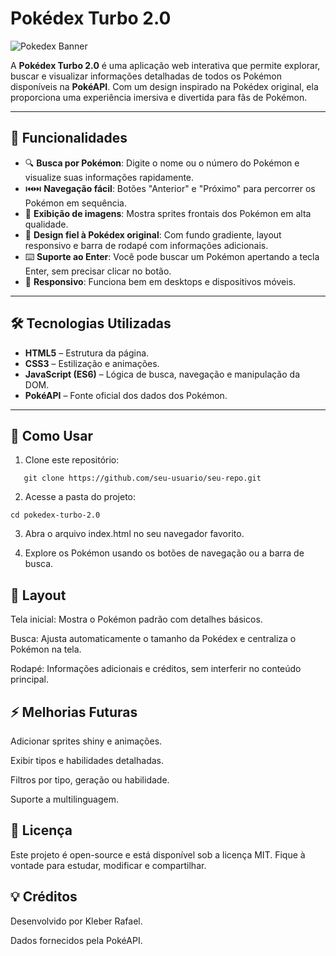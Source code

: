 # Pokédex Turbo 2.0

![Pokedex Banner](https://raw.githubusercontent.com/seu-usuario/seu-repo/main/assets/pokedex-banner.png)

A **Pokédex Turbo 2.0** é uma aplicação web interativa que permite explorar, buscar e visualizar informações detalhadas de todos os Pokémon disponíveis na **PokéAPI**. Com um design inspirado na Pokédex original, ela proporciona uma experiência imersiva e divertida para fãs de Pokémon.

---

## 🚀 Funcionalidades

- 🔍 **Busca por Pokémon**: Digite o nome ou o número do Pokémon e visualize suas informações rapidamente.
- ⏮️⏭️ **Navegação fácil**: Botões "Anterior" e "Próximo" para percorrer os Pokémon em sequência.
- 📸 **Exibição de imagens**: Mostra sprites frontais dos Pokémon em alta qualidade.
- 🎨 **Design fiel à Pokédex original**: Com fundo gradiente, layout responsivo e barra de rodapé com informações adicionais.
- ⌨️ **Suporte ao Enter**: Você pode buscar um Pokémon apertando a tecla Enter, sem precisar clicar no botão.
- 📱 **Responsivo**: Funciona bem em desktops e dispositivos móveis.

---

## 🛠 Tecnologias Utilizadas

- **HTML5** – Estrutura da página.
- **CSS3** – Estilização e animações.
- **JavaScript (ES6)** – Lógica de busca, navegação e manipulação da DOM.
- **PokéAPI** – Fonte oficial dos dados dos Pokémon.

---

## 💾 Como Usar

1. Clone este repositório:  
```
   git clone https://github.com/seu-usuario/seu-repo.git
```

2. Acesse a pasta do projeto:
```
cd pokedex-turbo-2.0
```
3. Abra o arquivo index.html no seu navegador favorito.

4. Explore os Pokémon usando os botões de navegação ou a barra de busca.

## 🎨 Layout

Tela inicial: Mostra o Pokémon padrão com detalhes básicos.

Busca: Ajusta automaticamente o tamanho da Pokédex e centraliza o Pokémon na tela.

Rodapé: Informações adicionais e créditos, sem interferir no conteúdo principal.


## ⚡ Melhorias Futuras

Adicionar sprites shiny e animações.

Exibir tipos e habilidades detalhadas.

Filtros por tipo, geração ou habilidade.

Suporte a multilinguagem.


## 📜 Licença

Este projeto é open-source e está disponível sob a licença MIT. Fique à vontade para estudar, modificar e compartilhar.



## 💡 Créditos

Desenvolvido por Kleber Rafael.

Dados fornecidos pela PokéAPI.
